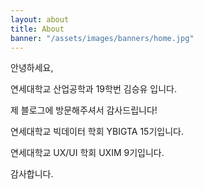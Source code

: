 ```yaml
---
layout: about
title: About
banner: "/assets/images/banners/home.jpg"
---
```


안녕하세요,

연세대학교 산업공학과 19학번 김승유 입니다.

제 블로그에 방문해주셔서 감사드립니다!

연세대학교 빅데이터 학회 YBIGTA 15기입니다.

연세대학교 UX/UI 학회 UXIM 9기입니다.

감사합니다.